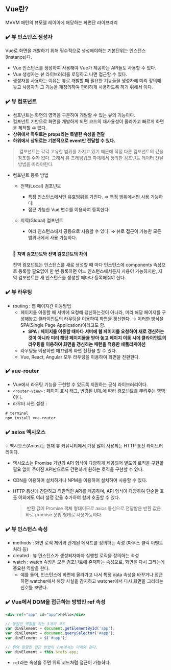 ## Vue란?

MVVM 패턴의 뷰모델 레이어에 해당하는 화면단 라이브러리

### ✔️ 뷰 인스턴스 생성자

Vue로 화면을 개발하기 위해 필수적으로 생성해야하는 기본단위는 인스턴스(Instance)다.

- Vue 인스턴스를 생성하여 사용해야 Vue가 제공하는 API들도 사용할 수 있다.
- Vue 생성자는 뷰 라이브러리를 로딩하고 나면 접근할 수 있다.
- 생성자를 사용하는 이유는 뷰로 개발할 때 필요한 기능들을 생성자에 미리 정의해 놓고 사용자가 그 기능을 재정의하여 편리하게 사용하도록 하기 위해서 이다.

### ✔️ 뷰 컴포넌트

- 컴포넌트는 화면의 영역을 구분하여 개발할 수 있는 뷰의 기능이다.
- 컴포넌트 기반으로 화면을 개발하게 되면 코드의 재사용성이 올라가고 빠르게 화면을 제작할 수 있다.
- **상위에서 하위로는 props라는 특별한 속성을 전달**
- **하위에서 상위로는 기본적으로 event만 전달할 수 있다.**

> 컴포넌트는 각각 고유한 범위를 가지고 있기 때문에 직접 다른 컴포넌트의 값을 참조할 수가 없다. 그래서 뷰 프레임워크 자체에서 정의한 컴포넌트 데이터 전달 방법을 따라야한다.

- 컴포넌트 등록 방법
    - 전역(Local) 컴포넌트
        - 특정 인스턴스에서만 유효범위를 가진다. ⇒ 특정 범위에서만 사용 가능하다.
        - 접근 가능한 Vue 변수를 이용하여 등록한다.
        
    - 지역(Global) 컴포넌트
        - 여러 인스턴스에서 공통으로 사용할 수 있다. ⇒ 뷰로 접근이 가능한 모든 범위내에서 사용 가능하다.
    
    <br> 

    📌 **지역 컴포넌트와 전역 컴포넌트의 차이**
    
    전역 컴포넌트는 인스턴스를 새로 생성할 때 마다 인스턴스에 components 속성으로 등록할 필요없이 한 번 등록하면 어느 인스턴스에서든지 사용이 가능하지만, 지역 컴포넌트는 새 인스턴스를 생성할 때마다 등록해줘야 한다.

### ✔️ 뷰 라우팅

- routing : 웹 페이지간 이동방법
    - 페이지를 이동할 때 서버에 요청해 갱신하는것이 아니라, 미리 해당 페이지를 구성해놓고 클라이언트의 라우팅을 이용하여 화면을 갱신한다. → 이러한 방식을 SPA(Single Page Application)이라고도 함.
        - **SPA : 페이지를 이동할 때마다 서버에 웹 페이지를 요청하여 새로 갱신하는 것이 아니라 미리 해당 페이지들을 받아 놓고 페이지 이동 시에 클라이언트의 라우팅을 이용하여 화면을 갱신하는 패턴을 적용한 애플리케이션**
    - 라우팅을 이용하면 매끄럽게 화면 전환을 할 수 있다.
    - Vue, React, Angular 모두 라우팅을 이용하여 화면을 전환한다.

### ✔️ vue-router

- Vue에서 라우팅 기능을 구현할 수 있도록 지원하는 공식 라이브러리이다.
- `<router-view>` : 페이지 표시 태그, 변경된 URL에 따라 컴포넌트를 뿌려주는 영역이다.
- 라우터 사전 설정 :

```jsx
# terminal
npm install vue-router
```

### ✔️ axios 엑시오스

<aside>
💡 엑시오스(Axios)는 현재 뷰 커뮤니티에서 가장 많이 사용되는 HTTP 통신 라이브러리이다.

</aside>

- 엑시오스는 Promise 기반의 API 형식이 다양하게 제공되어 별도의 로직을 구현할 필요 없이 주어진 API만으로도 간편하게 원하는 로직을 구현할 수 있다.
- CDN을 이용하여 설치하거나 NPM을 이용하여 설치하여 사용할 수 있다.
- HTTP 통신에 간단하고 직관적인 API를 제공하며, API 형식이 다양하여 단순한 호출 이외에도 여러 설정 값을 추가하여 함께 호출할 수 있다.
    
    >  반환 값이 Promise 객체 형태이므로 axios 통신으로 전달받은 반환 값은 바로 promise 문법 형태로 사용가능하다.
    >

### ✔️ 뷰 인스턴스 속성
- methods : 화면 로직 제어와 관계된 메서드를 정의하는 속성 (마우스 클릭 이벤트 처리 등)
- created : 뷰 인스턴스가 생성되자마자 실행할 로직을 정의하는 속성
- watch : watch 속성은 모든 컴포넌트에 존재하는 속성으로, 화면을 다시 그리는데 중요한 역할을 한다.
    - 예를 들어, 인스턴스에 화면에 올라가고 나서 특정 data 속성을 바꾸거나 접근하면 watcher에서 해당 사실을 감지하고 watcher에서 다시 화면을 그리라는 신호를 보낸다.

### ✔️ Vue에서 DOM을 접근하는 방법인 ref 속성

```jsx
<div ref="app" id="app">hello</div>

// 동일한 역할을 하는 3개의 코드
var divElement = document.getElementById('app');
var divElement = document.querySelector('#app');
var divElement = $('#app');

// 위와 동일한 접근 방법이 Vue에서는 아래와 같다.
var divElement = this.$refs.app;
```

- `ref`라는 속성을 주면 위의 코드처럼 접근이 가능하다.
